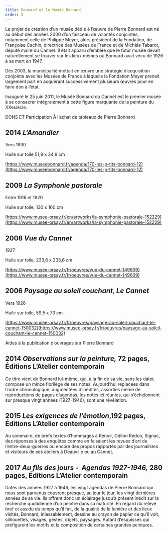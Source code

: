 ```yaml
---
title: Bonnard et le Musée Bonnard
order: 5
---
```


Le projet de création d’un musée dédié à l’œuvre de Pierre Bonnard est né au début des années 2000 d’un faisceau de volontés conjointes, notamment celle de Philippe Meyer, alors président de la Fondation, de Françoise Cachin, directrice des Musées de France et de Michèle Tabarot, député maire du Cannet. Il était apparu d’emblée que le futur musée devait naturellement se trouver sur les lieux mêmes où Bonnard avait vécu de 1926 à sa mort en 1947.

Dès 2003, la municipalité mettait en œuvre une stratégie d’acquisition conjointe avec les Musées de France à laquelle la Fondation Meyer prenait largement part en acquérant successivement plusieurs œuvres pour en faire don à l’état.

Inauguré le 25 juin 2011, le Musée Bonnard du Cannet est le premier musée à se consacrer intégralement à cette figure marquante de la peinture du XXesiècle.

DONS ET Participation À l’achat de tableaux de Pierre Bonnard

## 2014 *L’Amandier*

Vers 1930

Huile sur toile 51,9 x 34,9 cm

[https://www.museebonnard.fr/agenda/170-les-p-tits-bonnard-12](https://www.museebonnard.fr/agenda/170-les-p-tits-bonnard-12)

## 2009 *La Symphonie pastorale*

Entre 1916 et 1920

Huile sur toile, 130 x 160 cm

[https://www.musee-orsay.fr/en/artworks/la-symphonie-pastorale-152229](https://www.musee-orsay.fr/en/artworks/la-symphonie-pastorale-152229)

## 2008 *Vue du Cannet*

1927

Huile sur toile, 233,6 x 233,6 cm

[https://www.musee-orsay.fr/fr/oeuvres/vue-du-cannet-149609](https://www.musee-orsay.fr/fr/oeuvres/vue-du-cannet-149609)

## 2006 *Paysage au soleil couchant, Le Cannet*

Vers 1926

Huile sur toile, 59,5 x 73 cm

[https://www.musee-orsay.fr/fr/oeuvres/paysage-au-soleil-couchant-le-cannet-150032](https://www.musee-orsay.fr/fr/oeuvres/paysage-au-soleil-couchant-le-cannet-150032)

Aides à la publication d’ouvrages sur Pierre Bonnard

## 2014 *Observations sur la peinture,* 72 pages, Éditions L’Atelier contemporain

Ce titre vient de Bonnard lui-même, qui, à la fin de sa vie, sans les dater, compose un mince florilège de ses notes. Aujourd’hui replacées dans l’ordre chronologique, augmentées d’inédites, assorties même de reproductions de pages d’agendas, les notes ici réunies, qui s’échelonnent sur presque vingt années (1927-1946), sont une révélation.

## 2015 *Les exigences de l’émotion*,192 pages, Éditions L’Atelier contemporain

Au sommaire, de brefs textes d’hommages à Renoir, Odilon Redon, Signac, des réponses à des enquêtes comme en faisaient les revues d’art de l’entre-deux-guerres ou encore des propos rapportés par des journalistes et visiteurs de ses ateliers à Deauville ou au Cannet.

## 2017 *Au fils des jours -  Agendas 1927-1946,* 280 pages, Éditions L’Atelier contemporain

Datés des années 1927 à 1946, les vingt agendas de Pierre Bonnard qui nous sont parvenus couvrent presque, au jour le jour, les vingt dernières années de sa vie. Ils offrent donc un éclairage jusqu’à présent inédit sur la recherche quotidienne d’un peintre dans sa maturité. En regard du relevé bref et assidu du temps qu’il fait, de la qualité de la lumière et des lieux visités, Bonnard, inlassablement, dessine au crayon de papier ce qu’il voit, silhouettes, visages, gestes, objets, paysages. Autant d’esquisses qui préfigurent les motifs et la composition de certaines grandes peintures.

